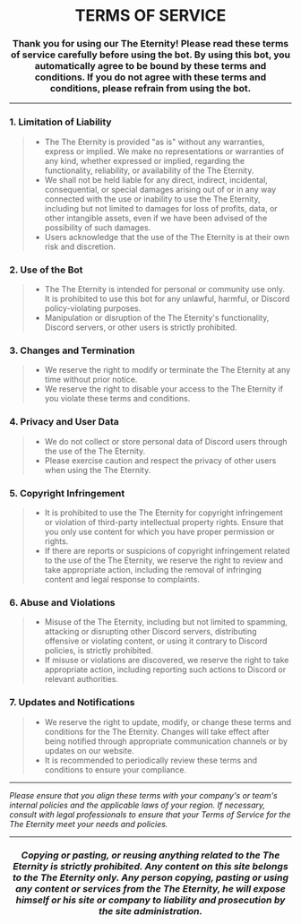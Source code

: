 <h1 align="center">TERMS OF SERVICE</h1>

<h3 align="center">
  Thank you for using our The Eternity! Please read these terms of service carefully before using the bot. By using this bot, you automatically agree to be bound by these terms and conditions. If you do not agree with these terms and conditions, please refrain from using the bot.
</h3>

------
### 1. Limitation of Liability
> - The The Eternity is provided "as is" without any warranties, express or implied. We make no representations or warranties of any kind, whether expressed or implied, regarding the functionality, reliability, or availability of the The Eternity.
> - We shall not be held liable for any direct, indirect, incidental, consequential, or special damages arising out of or in any way connected with the use or inability to use the The Eternity, including but not limited to damages for loss of profits, data, or other intangible assets, even if we have been advised of the possibility of such damages.
> - Users acknowledge that the use of the The Eternity is at their own risk and discretion.

### 2. Use of the Bot
> - The The Eternity is intended for personal or community use only. It is prohibited to use this bot for any unlawful, harmful, or Discord policy-violating purposes.
> - Manipulation or disruption of the The Eternity's functionality, Discord servers, or other users is strictly prohibited.

### 3. Changes and Termination
> - We reserve the right to modify or terminate the The Eternity at any time without prior notice.
> - We reserve the right to disable your access to the The Eternity if you violate these terms and conditions.

### 4. Privacy and User Data
> - We do not collect or store personal data of Discord users through the use of the The Eternity.
> - Please exercise caution and respect the privacy of other users when using the The Eternity.

### 5. Copyright Infringement
> - It is prohibited to use the The Eternity for copyright infringement or violation of third-party intellectual property rights. Ensure that you only use content for which you have proper permission or rights.
> - If there are reports or suspicions of copyright infringement related to the use of the The Eternity, we reserve the right to review and take appropriate action, including the removal of infringing content and legal response to complaints.

### 6. Abuse and Violations
> - Misuse of the The Eternity, including but not limited to spamming, attacking or disrupting other Discord servers, distributing offensive or violating content, or using it contrary to Discord policies, is strictly prohibited.
> - If misuse or violations are discovered, we reserve the right to take appropriate action, including reporting such actions to Discord or relevant authorities.

### 7. Updates and Notifications
> - We reserve the right to update, modify, or change these terms and conditions for the The Eternity. Changes will take effect after being notified through appropriate communication channels or by updates on our website.
> - It is recommended to periodically review these terms and conditions to ensure your compliance.

------
<i>Please ensure that you align these terms with your company's or team's internal policies and the applicable laws of your region. If necessary, consult with legal professionals to ensure that your Terms of Service for the The Eternity meet your needs and policies.</i>

------
<h3 align="center"><i>Copying or pasting, or reusing anything related to the The Eternity is strictly prohibited. Any content on this site belongs to the The Eternity only. Any person copying, pasting or using any content or services from the The Eternity, he will expose himself or his site or company to liability and prosecution by the site administration.
</i></h3>
